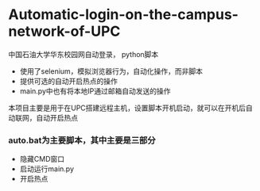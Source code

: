 # Automatic-login-on-the-campus-network-of-UPC
中国石油大学华东校园网自动登录， python脚本
+ 使用了selenium，模拟浏览器行为，自动化操作，而非脚本
+ 提供可选的自动开启热点的操作
+ main.py中也有将本地IP通过邮箱自动发送的操作

本项目主要是用于在UPC搭建远程主机，设置脚本开机启动，就可以在开机后自动联网，自动开启热点

### auto.bat为主要脚本，其中主要是三部分
+ 隐藏CMD窗口
+ 启动运行main.py
+ 开启热点
